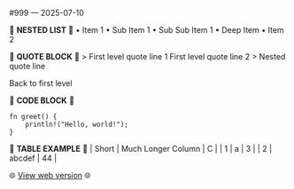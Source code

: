 \#999 — 2025\-07\-10

📰 **NESTED LIST** 📰
• Item 1
  • Sub Item 1
    • Sub Sub Item 1
      • Deep Item
• Item 2

📰 **QUOTE BLOCK** 📰
\> First level quote line 1 First level quote line 2
\> Nested quote line

Back to first level

📰 **CODE BLOCK** 📰
```
fn greet() {
    println!("Hello, world!");
}
```

📰 **TABLE EXAMPLE** 📰
\| Short \| Much Longer Column \| C  \|
\| 1     \| a                  \| 3  \|
\| 2     \| abcdef             \| 44 \|

🌐 [View web version](https://this-week-in-rust.org/blog/2025/07/10/this-week-in-rust-999/) 🌐
